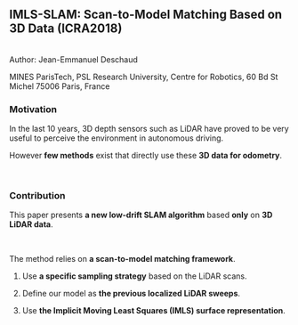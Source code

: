 ## IMLS-SLAM: Scan-to-Model Matching Based on 3D Data (ICRA2018)
<br/>
Author: Jean-Emmanuel Deschaud

MINES ParisTech, PSL Research University, Centre for Robotics, 60 Bd St Michel 75006 Paris, France
<br/>
### Motivation

In the last 10 years, 3D depth sensors such as LiDAR have proved to be very useful to perceive the environment in autonomous driving.

However **few methods** exist that directly use these **3D data for odometry**.


<br/>

### Contribution

This paper presents **a new low-drift SLAM algorithm** based **only** on **3D LiDAR data**.

<br/>

The method relies on **a scan-to-model matching framework**. 

1. Use **a specific sampling strategy** based on the LiDAR scans.

2. Define our model as **the previous localized LiDAR sweeps**.

3. Use **the Implicit Moving Least Squares (IMLS) surface representation**.


